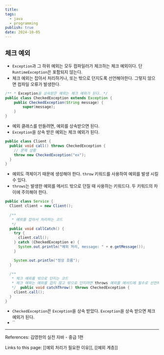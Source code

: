 ```yaml
---
title: 
tags:
  - java
  - programming
publish: true
date: 2024-10-05
---
```


## 체크 예외
- `Exception`과 그 하위 예외는 모두 컴파일러가 체크하는 체크 예외이다. 단 `RuntimeException`은 포함되지 않는다.
- 체크 예외는 잡아서 처리하거나, 또는 밖으로 던지도록 선언해야한다. 그렇지 않으면 컴파일 오류가 발생한다.

```java title="체크 예외 예제 1"
/** * Exception을 상속받은 예외는 체크 예외가 된다. */ 
public class CheckedException extends Exception { 
	public CheckedException(String message) { 
		super(message);
	} 
}
```
- 예외 클래스를 만들려면, 예외를 상속받으면 된다.
- `Exception`을 상속 받은 예외는 체크 예외가 된다.

```java title="체크 예외 예제 2"
public class Client {  
  public void call() throws CheckedException {  
    // 문제 상황  
    throw new CheckedException("ex");  
  }  
}
```
- 예외도 객체이기 때문에 생성해야 한다. `throw` 키워드를 사용하여 예외를 발생 시킬 수 있다.
- `throws`는 발생한 예외를 메서드 밖으로 던질 때 사용하는 키워드다. 두 키워드의 차이에 주의해야 한다.

```java title="체크 예외 예제 3"
public class Service {  
  Client client = new Client();  
  
  /**  
   * 예외를 잡아서 처리하는 코드  
   */  
  public void callCatch() {  
    try {  
      client.call();  
    } catch (CheckedException e) {  
      System.out.println("예외 처리, message: " + e.getMessage());  
    }  
  
    System.out.println("정상 흐름");  
  }  
  
  /**  
   * 체크 예외를 밖으로 던지는 코드  
   * 체크 예외는 예외를 잡지 않고 밖으로 던지려면 throws 예외를 메서드에 필수로 선언해야 한다.  
   */  public void catchThrow() throws CheckedException {  
    client.call();  
  }  
}
```
- `CheckedException`은 `Exception`을 상속 받았다. `Exception`을 상속 받으면 체크 예외가 된다.
- ``
---
References: 김영한의 실전 자바 - 중급 1편

Links to this page: [[예외 처리가 필요한 이유]], [[예외 계층]]